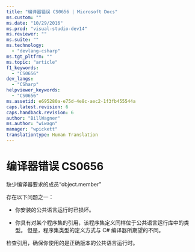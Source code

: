 ```yaml
---
title: "编译器错误 CS0656 | Microsoft Docs"
ms.custom: ""
ms.date: "10/29/2016"
ms.prod: "visual-studio-dev14"
ms.reviewer: ""
ms.suite: ""
ms.technology: 
  - "devlang-csharp"
ms.tgt_pltfrm: ""
ms.topic: "article"
f1_keywords: 
  - "CS0656"
dev_langs: 
  - "CSharp"
helpviewer_keywords: 
  - "CS0656"
ms.assetid: e695280a-e75d-4e8c-aec2-1f3fb455544a
caps.latest.revision: 6
caps.handback.revision: 6
author: "BillWagner"
ms.author: "wiwagn"
manager: "wpickett"
translationtype: Human Translation
---
```

# 编译器错误 CS0656
缺少编译器要求的成员“object.member”  
  
 存在以下问题之一：  
  
-   你安装的公共语言运行时已损坏。  
  
-   你具有对某个程序集的引用，该程序集定义同样位于公共语言运行库中的类型。 但是，程序集类型的定义方式与 C\# 编译器所期望的不同。  
  
 检查引用，确保你使用的是正确版本的公共语言运行时。